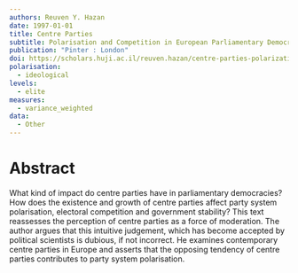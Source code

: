 ```yaml
---
authors: Reuven Y. Hazan
date: 1997-01-01
title: Centre Parties
subtitle: Polarisation and Competition in European Parliamentary Democracies
publication: "Pinter : London"
doi: https://scholars.huji.ac.il/reuven.hazan/centre-parties-polarization-and-competition-european-parliamentary-democracies
polarisation:
  - ideological
levels:
  - elite
measures:
  - variance_weighted
data:
  - Other
---
```


# Abstract
What kind of impact do centre parties have in parliamentary democracies? How does the existence and growth of centre parties affect party system polarisation, electoral competition and government stability? This text reassesses the perception of centre parties as a force of moderation. The author argues that this intuitive judgement, which has become accepted by political scientists is dubious, if not incorrect. He examines contemporary centre parties in Europe and asserts that the opposing tendency of centre parties contributes to party system polarisation.